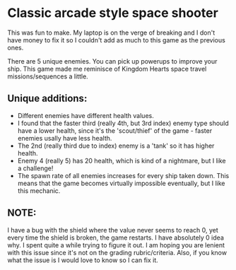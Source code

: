 # Classic arcade style space shooter 

This was fun to make.
My laptop is on the verge of breaking and I don't have money to fix it so I couldn't add as much to this game as the previous ones. 

There are 5 unique enemies.
You can pick up powerups to improve your ship.
This game made me reminisce of Kingdom Hearts space travel missions/sequences a little.


## Unique additions:

- Different enemies have different health values.  
- I found that the faster third (really 4th, but 3rd index) enemy type should have a lower health, since it's the 'scout/thief' of the game - faster enemies usally have less health.
- The 2nd (really third due to index) enemy is a 'tank' so it has higher health.
- Enemy 4 (really 5) has 20 health, which is kind of a nightmare, but I like a challenge!
- The spawn rate of all enemies increases for every ship taken down. This means that the game becomes virtually impossible eventually, but I like this mechanic.


## NOTE: 

I have a bug with the shield where the value never seems to reach 0, yet every time the shield is broken, the game restarts. I have  absolutely 0 idea why. I spent quite a while trying to figure it out. I am hoping you are lenient with this issue since it's not on the grading rubric/criteria. Also, if you know what the issue is I would love to know so I can fix it.
